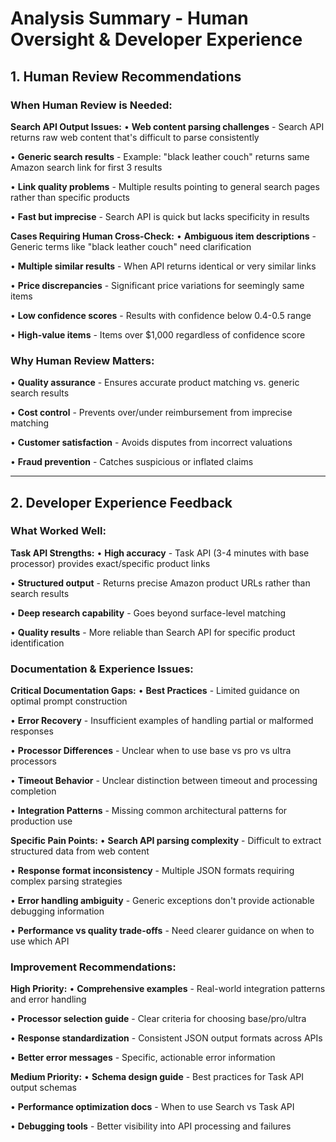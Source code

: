 # Analysis Summary - Human Oversight & Developer Experience

## 1. Human Review Recommendations

### When Human Review is Needed:

**Search API Output Issues:**
• **Web content parsing challenges** - Search API returns raw web content that's difficult to parse consistently

• **Generic search results** - Example: "black leather couch" returns same Amazon search link for first 3 results

• **Link quality problems** - Multiple results pointing to general search pages rather than specific products

• **Fast but imprecise** - Search API is quick but lacks specificity in results

**Cases Requiring Human Cross-Check:**
• **Ambiguous item descriptions** - Generic terms like "black leather couch" need clarification

• **Multiple similar results** - When API returns identical or very similar links

• **Price discrepancies** - Significant price variations for seemingly same items  

• **Low confidence scores** - Results with confidence below 0.4-0.5 range

• **High-value items** - Items over $1,000 regardless of confidence score


### Why Human Review Matters:
• **Quality assurance** - Ensures accurate product matching vs. generic search results

• **Cost control** - Prevents over/under reimbursement from imprecise matching

• **Customer satisfaction** - Avoids disputes from incorrect valuations

• **Fraud prevention** - Catches suspicious or inflated claims


---

## 2. Developer Experience Feedback

### What Worked Well:

**Task API Strengths:**
• **High accuracy** - Task API (3-4 minutes with base processor) provides exact/specific product links

• **Structured output** - Returns precise Amazon product URLs rather than search results

• **Deep research capability** - Goes beyond surface-level matching

• **Quality results** - More reliable than Search API for specific product identification


### Documentation & Experience Issues:

**Critical Documentation Gaps:**
• **Best Practices** - Limited guidance on optimal prompt construction

• **Error Recovery** - Insufficient examples of handling partial or malformed responses  

• **Processor Differences** - Unclear when to use base vs pro vs ultra processors

• **Timeout Behavior** - Unclear distinction between timeout and processing completion

• **Integration Patterns** - Missing common architectural patterns for production use

**Specific Pain Points:**
• **Search API parsing complexity** - Difficult to extract structured data from web content

• **Response format inconsistency** - Multiple JSON formats requiring complex parsing strategies

• **Error handling ambiguity** - Generic exceptions don't provide actionable debugging information

• **Performance vs quality trade-offs** - Need clearer guidance on when to use which API

### Improvement Recommendations:

**High Priority:**
• **Comprehensive examples** - Real-world integration patterns and error handling

• **Processor selection guide** - Clear criteria for choosing base/pro/ultra

• **Response standardization** - Consistent JSON output formats across APIs

• **Better error messages** - Specific, actionable error information


**Medium Priority:**
• **Schema design guide** - Best practices for Task API output schemas

• **Performance optimization docs** - When to use Search vs Task API

• **Debugging tools** - Better visibility into API processing and failures
